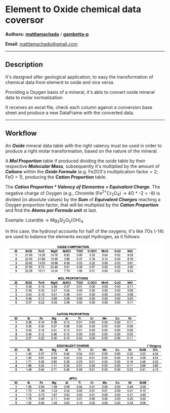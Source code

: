 # Element to Oxide chemical data coversor

**Authors:** [**mattlamachado**](https://github.com/mattlamachado) / [**gambetta-p**](https://github.com/gambetta-p)

**Email**: mattlamachado@gmail.com

---

## Description
 It's designed after geological application, to easy the transformation of chemical data from element to oxide and vice versa.

Providing a Oxygen basis of a mineral, it's able to convert oxide mineral data to molar normalization.

 It receives an excel file, check each column against a conversion base sheet and produce a new DataFrame with the converted data.

---

 ## Workflow
 An ***Oxide*** mineral data table with the right valency must be used in order to produce a right molar transformation, based on the nature of the mineral.

A ***Mol Proportion*** table if produced dividing the oxide table by their respective ***Molecular Mass***, subsequently it's multiplied by the amount of ***Cations*** within the ***Oxide Formula*** (e.g. Fe2O3's multiplication factor = 2; FeO = 1), producing the ***Cation Proportion*** table.

The ***Cation Proportion * Valency of Elementes = Equivalent Charge***. The negative charge of Oxygen (e.g., Chromite (Fe<sup>2+</sup>Cr<sub>2</sub>O<sub>4</sub>) &rarr; 4O * -2 = -8) is divided (in absolute values) by the ***Sum*** of ***Equivalent Charges*** reaching a Oxygen proportion factor, that will be multiplied by the ***Cation Proportion*** and find the ***Atoms per Formula unit*** at last.

Example: 
Lizardite &rarr; Mg<sub>3</sub>Si<sub>2</sub>O<sub>5</sub>(OH)<sub>4</sub>

In this case, the hydroxyl accounts for half of the oxygens, it's like 7Os (-14) are used to balance the elements except Hydrogen, as it follows:

![MolConversionWorkflow](./images/workflow.png)


